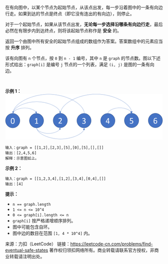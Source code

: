 在有向图中，以某个节点为起始节点，从该点出发，每一步沿着图中的一条有向边行走。如果到达的节点是终点（即它没有连出的有向边），则停止。

对于一个起始节点，如果从该节点出发，**无论每一步选择沿哪条有向边行走**，最后必然在有限步内到达终点，则将该起始节点称作是 **安全** 的。

返回一个由图中所有安全的起始节点组成的数组作为答案。答案数组中的元素应当按 **升序** 排列。

该有向图有 ```n``` 个节点，按 ```0``` 到 ```n - 1``` 编号，其中 ```n``` 是 ```graph``` 的节点数。图以下述形式给出：```graph[i]``` 是编号 ```j``` 节点的一个列表，满足 ```(i, j)``` 是图的一条有向边。

 

**示例 1：**
![img](802_1.png)
```
输入：graph = [[1,2],[2,3],[5],[0],[5],[],[]]
输出：[2,4,5,6]
解释：示意图如上。
```
**示例 2：**
```
输入：graph = [[1,2,3,4],[1,2],[3,4],[0,4],[]]
输出：[4]
```

**提示：**

* ```n == graph.length```
* ```1 <= n <= 10^4```
* ```0 <= graph[i].length <= n```
* ```graph[i]``` 按严格递增顺序排列。
* 图中可能包含自环。
* 图中边的数目在范围 ```[1, 4 * 10^4]``` 内。

来源：力扣（LeetCode）
链接：https://leetcode-cn.com/problems/find-eventual-safe-states
著作权归领扣网络所有。商业转载请联系官方授权，非商业转载请注明出处。